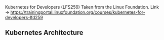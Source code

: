 Kubernetes for Developers (LFS259)
Taken from the Linux Foundation. Link -> https://trainingportal.linuxfoundation.org/courses/kubernetes-for-developers-lfd259

## Kubernetes Architecture
